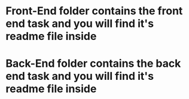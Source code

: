 # Front-End folder contains the front end task and you will find it's readme file inside 
# Back-End folder contains the back end task and you will find it's readme file inside 
